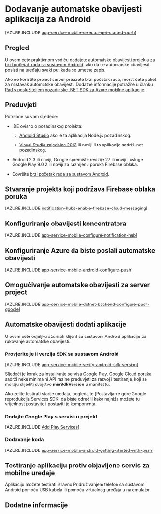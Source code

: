 <properties
    pageTitle="Dodavanje automatske obavijesti aplikacija za Android s Azure mobilne aplikacije"
    description="Saznajte kako koristiti Azure mobilne aplikacije za slanje automatskih obavijesti aplikacija za Android."
    services="app-service\mobile"
    documentationCenter="android"
    manager="erikre"
    editor=""
    authors="ysxu"/>

<tags
    ms.service="app-service-mobile"
    ms.workload="mobile"
    ms.tgt_pltfrm="mobile-android"
    ms.devlang="java"
    ms.topic="article"
    ms.date="10/12/2016"
    ms.author="yuaxu"/>

# <a name="add-push-notifications-to-your-android-app"></a>Dodavanje automatske obavijesti aplikacija za Android

[AZURE.INCLUDE [app-service-mobile-selector-get-started-push](../../includes/app-service-mobile-selector-get-started-push.md)]

## <a name="overview"></a>Pregled
U ovom ćete praktičnom vodiču dodajete automatske obavijesti projekta za [brzi početak rada sa sustavom Android] tako da se automatske obavijesti poslati na uređaju svaki put kada se umetne zapis.

Ako ne koristite project server preuzete brzi početak rada, morat ćete paket za nastavak automatske obavijesti. Dodatne informacije potražite u članku [Rad s poslužiteljem pozadinske .NET SDK za Azure mobilne aplikacije](app-service-mobile-dotnet-backend-how-to-use-server-sdk.md).

## <a name="prerequisites"></a>Preduvjeti

Potrebne su vam sljedeće:

* IDE ovisno o pozadinskog projekta:

    * [Android Studio](https://developer.android.com/sdk/index.html) ako je ta aplikacija Node.js pozadinskog.

    * [Visual Studio zajednice 2013](https://go.microsoft.com/fwLink/p/?LinkID=391934) ili noviji li to aplikacije sadrži .net pozadinskog.

* Android 2.3 ili noviji, Google spremište revizije 27 ili noviji i usluge Google Play 9.0.2 ili noviji za razmjenu poruka Firebase oblaka.

* Dovršite [brzi početak rada sa sustavom Android].

## <a name="create-a-project-that-supports-firebase-cloud-messaging"></a>Stvaranje projekta koji podržava Firebase oblaka poruka

[AZURE.INCLUDE [notification-hubs-enable-firebase-cloud-messaging](../../includes/notification-hubs-enable-firebase-cloud-messaging.md)]

## <a name="configure-a-notification-hub"></a>Konfiguriranje obavijesti koncentratora

[AZURE.INCLUDE [app-service-mobile-configure-notification-hub](../../includes/app-service-mobile-configure-notification-hub.md)]

## <a name="configure-azure-to-send-push-notifications"></a>Konfiguriranje Azure da biste poslali automatske obavijesti

[AZURE.INCLUDE [app-service-mobile-android-configure-push](../../includes/app-service-mobile-android-configure-push-for-firebase.md)]

## <a name="enable-push-notifications-for-the-server-project"></a>Omogućivanje automatske obavijesti za server project

[AZURE.INCLUDE [app-service-mobile-dotnet-backend-configure-push-google](../../includes/app-service-mobile-dotnet-backend-configure-push-google.md)]

## <a name="add-push-notifications-to-your-app"></a>Automatske obavijesti dodati aplikacije

U ovom ćete odjeljku ažurirati klijent sa sustavom Android aplikacije za rukovanje automatske obavijesti.

### <a name="verify-android-sdk-version"></a>Provjerite je li verzija SDK sa sustavom Android

[AZURE.INCLUDE [app-service-mobile-verify-android-sdk-version](../../includes/app-service-mobile-verify-android-sdk-version.md)]

Sljedeći je korak za instaliranje servisa Google Play. Google Cloud poruka sadrži neke minimalni API razine preduvjeti za razvoj i testiranje, koji se moraju slijediti svojstvo **minSdkVersion** u manifestu.

Ako želite testirati starije uređaju, pogledajte [Postavljanje gore Google reprodukcija Services SDK] da biste odredili kako najniža možete tu vrijednost postavite i postaviti je komponenta.

### <a name="add-google-play-services-to-the-project"></a>Dodajte Google Play s servisi u projekt

[AZURE.INCLUDE [Add Play Services](../../includes/app-service-mobile-add-google-play-services.md)]

### <a name="add-code"></a>Dodavanje koda

[AZURE.INCLUDE [app-service-mobile-android-getting-started-with-push](../../includes/app-service-mobile-android-getting-started-with-push.md)]

## <a name="test-the-app-against-the-published-mobile-service"></a>Testiranje aplikaciju protiv objavljene servis za mobilne uređaje

Aplikaciju možete testirati izravno Pridruživanjem telefon sa sustavom Android pomoću USB kabela ili pomoću virtualnog uređaja u na emulator.

## <a name="more"></a>Dodatne informacije

<!-- URLs -->
[Brzi početak rada sa sustavom android]: app-service-mobile-android-get-started.md

[Postavljanje servisa Google Play SDK]:https://developers.google.com/android/guides/setup
